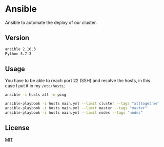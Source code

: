 # Ansible

Ansible to automate the deploy of our cluster.

## Version

```bash
ansible 2.10.3
Python 3.7.3
```
## Usage
You have to be able to reach port 22 (SSH) and resolve the hosts, in this case I put it in my ```/etc/hosts```;

```bash
ansible -i hosts all -m ping
```


```bash
ansible-playbook -i hosts main.yml --limit cluster --tags "alltogether"
ansible-playbook -i hosts main.yml --limit master --tags "master"
ansible-playbook -i hosts main.yml --limit nodes --tags "nodes"
```

## License
[MIT](https://choosealicense.com/licenses/mit/)

